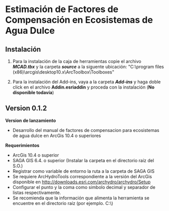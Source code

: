 # Estimación de Factores de Compensación en Ecosistemas de Agua Dulce 

## Instalación

1. Para la instalación de la caja de herramientas copie el archivo **_MCAD.tbx_** y la carpeta **_source_** a la siguente ubicación:
    "C:\program files (x86)\arcgis\desktop10.x\ArcToolbox\Toolboxes\"

2. Para la instalación del Add-ins, vaya a la carpeta **_Add-ins_** y haga doble click en el archivo **Addin.esriaddin** y proceda con la instalación (**No disponible todavía**)

## Version 0.1.2

**Version de lanzamiento**
- Desarrollo del manual de factores de compensacion para ecosistemas de agua dulce en ArcGis 10.4 o superiores

**Requerimientos**
- ArcGis 10.4 o superior
- SAGA GIS 6.4. o superior (Instalar la carpeta en el directorio raíz del S.O.)
- Registrar como variable de entorno la ruta a la carpeta de SAGA GIS
- Se requiere ArcHydroTools correspondiente a la versión del ArcGis disponible en http://downloads.esri.com/archydro/archydro/Setup
- Configurar el punto y la coma como simbolo decimal y separador de listas respectivamente.
- Se recomienda que la información que alimenta la herramienta se encuentre en el directorio raíz (por ejemplo. C:\\)

